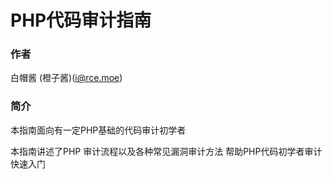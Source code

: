 # PHP代码审计指南

### 作者

白帽酱 (橙子酱)(i@rce.moe)

### 简介

本指南面向有一定PHP基础的代码审计初学者

本指南讲述了PHP 审计流程以及各种常见漏洞审计方法 帮助PHP代码初学者审计快速入门

###
